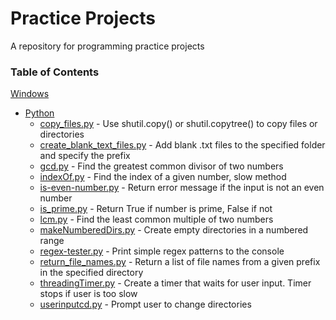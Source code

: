# Practice Projects

A repository for programming practice projects

### Table of Contents

[Windows](https://github.com/ajoh504/Practice-Projects/tree/main/Windows)
* [Python](https://github.com/ajoh504/Practice-Projects/tree/main/Windows/Python)
  * [copy_files.py](https://github.com/ajoh504/Practice-Projects/blob/main/Windows/Python/copy_files.py) - Use shutil.copy() or shutil.copytree() to copy files or directories
  * [create_blank_text_files.py](https://github.com/ajoh504/Practice-Projects/blob/main/Windows/Python/create_blank_text_files.py) - Add blank .txt files to the specified folder and specify the prefix 
  * [gcd.py](https://github.com/ajoh504/Practice-Projects/blob/main/Windows/Python/gcd.py) - Find the greatest common divisor of two numbers
  * [indexOf.py](https://github.com/ajoh504/Practice-Projects/blob/main/Windows/Python/indexOf.py) - Find the index of a given number, slow method
  * [is-even-number.py](https://github.com/ajoh504/Practice-Projects/blob/main/Windows/Python/is-even-number.py) - Return error message if the input is not an even number
  * [is_prime.py](https://github.com/ajoh504/Practice-Projects/blob/main/Windows/Python/is_prime.py) - Return True if number is prime, False if not
  * [lcm.py](https://github.com/ajoh504/Practice-Projects/blob/main/Windows/Python/lcm.py) - Find the least common multiple of two numbers
  * [makeNumberedDirs.py](https://github.com/ajoh504/Practice-Projects/blob/main/Windows/Python/makeNumberedDirs.py) - Create empty directories in a numbered range
  * [regex-tester.py](https://github.com/ajoh504/Practice-Projects/blob/main/Windows/Python/regex-tester.py) - Print simple regex patterns to the console
  * [return_file_names.py](https://github.com/ajoh504/Practice-Projects/blob/main/Windows/Python/return_file_names.py) - Return a list of file names from a given prefix in the specified directory
  * [threadingTimer.py](https://github.com/ajoh504/Practice-Projects/blob/main/Windows/Python/threadingTimer.py) - Create a timer that waits for user input. Timer stops if user is too slow
  * [userinputcd.py](https://github.com/ajoh504/Practice-Projects/blob/main/Windows/Python/user-input-cd.py) - Prompt user to change directories
